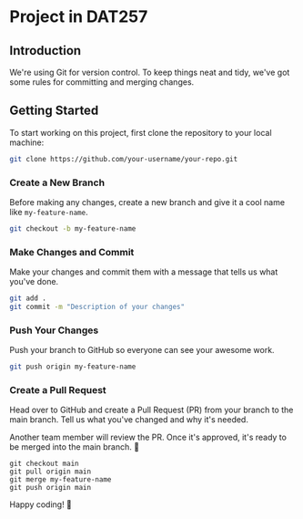 # Project in DAT257

## Introduction
We're using Git for version control. To keep things neat and tidy, we've got some rules for committing and merging changes.

## Getting Started
To start working on this project, first clone the repository to your local machine:
```bash
git clone https://github.com/your-username/your-repo.git
```

### Create a New Branch
Before making any changes, create a new branch and give it a cool name like `my-feature-name`.

```bash
git checkout -b my-feature-name
```

### Make Changes and Commit
Make your changes and commit them with a message that tells us what you've done.

```bash
git add .
git commit -m "Description of your changes"
```

### Push Your Changes
Push your branch to GitHub so everyone can see your awesome work.

```bash
git push origin my-feature-name
```

### Create a Pull Request
Head over to GitHub and create a Pull Request (PR) from your branch to the main branch. Tell us what you've changed and why it's needed.

Another team member will review the PR. Once it's approved, it's ready to be merged into the main branch. 🎉

```
git checkout main
git pull origin main
git merge my-feature-name
git push origin main
```

Happy coding! 🚀